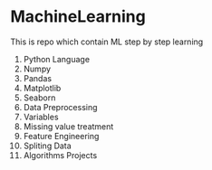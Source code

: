 # MachineLearning
This is repo which contain ML step by step learning
1. Python Language
2. Numpy
3. Pandas
4. Matplotlib
5. Seaborn
6. Data Preprocessing
7. Variables
8. Missing value treatment
9. Feature Engineering
10. Spliting Data
11. Algorithms
Projects

